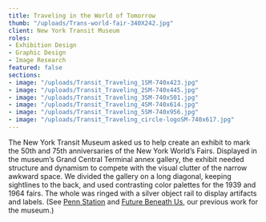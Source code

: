 ```yaml
---
title: Traveling in the World of Tomorrow
thumb: "/uploads/Trans-world-fair-340X242.jpg"
client: New York Transit Museum
roles:
- Exhibition Design
- Graphic Design
- Image Research
featured: false
sections:
- image: "/uploads/Transit_Traveling_1SM-740x423.jpg"
- image: "/uploads/Transit_Traveling_2SM-740x445.jpg"
- image: "/uploads/Transit_Traveling_3SM-740x501.jpg"
- image: "/uploads/Transit_Traveling_4SM-740x614.jpg"
- image: "/uploads/Transit_Traveling_5SM-740x956.jpg"
- image: "/uploads/Transit_Traveling_circle-logoSM-740x617.jpg"
---
```


The New York Transit Museum asked us to help create an exhibit to mark the 50th and 75th anniversaries of the New York World’s Fairs. Displayed in the museum’s Grand Central Terminal annex gallery, the exhibit needed structure and dynamism to compete with the visual clutter of the narrow awkward space. We divided the gallery on a long diagonal, keeping sightlines to the back, and used contrasting color palettes for the 1939 and 1964 fairs. The whole was ringed with a silver object rail to display artifacts and labels. (See <a title="The Once and Future Pennsylvania Station" href="/portfolio/the-once-and-future-pennsylvania-station/">Penn Station</a> and <a title="The Future Beneath Us – exhibition" href="http://thegraphicsoffice.com/portfolio/the-future-beneath-us/">Future Beneath Us</a>, our previous work for the museum.)
